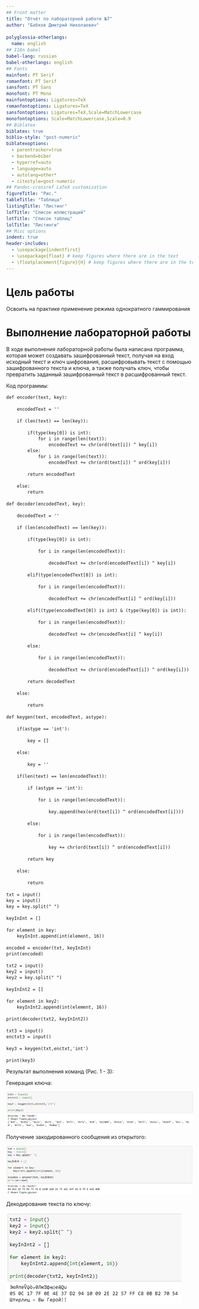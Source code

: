 ```yaml
---
## Front matter
title: "Отчёт по лабораторной работе №7"
author: "Бабков Дмитрий Николаевич"

polyglossia-otherlangs:
  name: english
## I18n babel
babel-lang: russian
babel-otherlangs: english
## Fonts
mainfont: PT Serif
romanfont: PT Serif
sansfont: PT Sans
monofont: PT Mono
mainfontoptions: Ligatures=TeX
romanfontoptions: Ligatures=TeX
sansfontoptions: Ligatures=TeX,Scale=MatchLowercase
monofontoptions: Scale=MatchLowercase,Scale=0.9
## Biblatex
biblatex: true
biblio-style: "gost-numeric"
biblatexoptions:
  - parentracker=true
  - backend=biber
  - hyperref=auto
  - language=auto
  - autolang=other*
  - citestyle=gost-numeric
## Pandoc-crossref LaTeX customization
figureTitle: "Рис."
tableTitle: "Таблица"
listingTitle: "Листинг"
lofTitle: "Список иллюстраций"
lotTitle: "Список таблиц"
lolTitle: "Листинги"
## Misc options
indent: true
header-includes:
  - \usepackage{indentfirst}
  - \usepackage{float} # keep figures where there are in the text
  - \floatplacement{figure}{H} # keep figures where there are in the text
---
```


# Цель работы

Освоить на практике применение режима однократного гаммирования

# Выполнение лабораторной работы

В ходе выполнения лабораторной работы была написана программа, которая может создавать зашифрованный текст, получая на вход исходный текст и ключ шифрования, расшифровывать текст с помощью зашифрованного текста и ключа, а также получать ключ, чтобы превратить заданный зашифрованный текст в расшифрованный текст.

Код программы:

```
def encoder(text, key):
    
    encodedText = ''
    
    if (len(text) == len(key)):

        if(type(key[0]) is int):
            for i in range(len(text)):
                encodedText += chr(ord(text[i]) ^ key[i])
        else:
            for i in range(len(text)):
                encodedText += chr(ord(text[i]) ^ ord(key[i]))
            
        return encodedText

    else:
        return

def decoder(encodedText, key):
    
    decodedText = ''
    
    if (len(encodedText) == len(key)):
        
        if(type(key[0]) is int):
            
            for i in range(len(encodedText)):
                
                decodedText += chr(ord(encodedText[i]) ^ key[i])
                
        elif(type(encodedText[0]) is int):
            
            for i in range(len(encodedText)):
                
                decodedText += chr(encodedText[i] ^ ord(key[i]))
                
        elif((type(encodedText[0]) is int) & (type(key[0]) is int)):
            
            for i in range(len(encodedText)):
                
                decodedText += chr(encodedText[i] ^ key[i])
                
        else:
            
            for i in range(len(encodedText)):
                
                decodedText += chr(ord(encodedText[i]) ^ ord(key[i]))
                
        return decodedText
    
    else:
        
        return

def keygen(text, encodedText, astype):
    
    if(astype == 'int'):
        
        key = []
        
    else:
        
        key = ''
    
    if(len(text) == len(encodedText)):
        
        if (astype == 'int'):
            
            for i in range(len(encodedText)):
            
                key.append(hex(ord(text[i]) ^ ord(encodedText[i])))
                
        else:            
        
            for i in range(len(encodedText)):

                key += chr(ord(text[i]) ^ ord(encodedText[i]))
    
        return key
    
    else:

        return

txt = input()
key = input()
key = key.split(" ")

keyInInt = []

for element in key:
    keyInInt.append(int(element, 16))

encoded = encoder(txt, keyInInt)
print(encoded)

txt2 = input()
key2 = input()
key2 = key.split(" ")

keyInInt2 = []

for element in key2:
    keyInInt2.append(int(element, 16))
    
print(decoder(txt2, keyInInt2))

txt3 = input()
enctxt3 = input()

key3 = keygen(txt,enctxt,'int')

print(key3)
```

Результат выполнения команд (Рис. 1 - 3):

Генерация ключа:

![](./images/FindKey.png)

Получение закодированного сообщения из открытого:

![](./images/EncodeText.png)

Декодирование текста по ключу:

![](./images/decodeText.png)